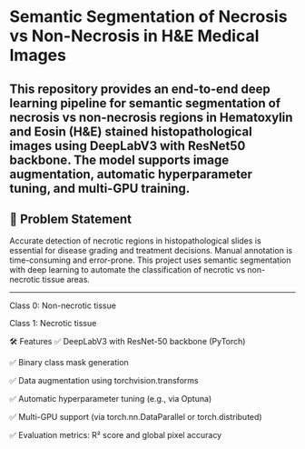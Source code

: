 # Semantic Segmentation of Necrosis vs Non-Necrosis in H&E Medical Images

This repository provides an end-to-end deep learning pipeline for semantic segmentation of **necrosis vs non-necrosis regions** in **Hematoxylin and Eosin (H&E)** stained histopathological images using **DeepLabV3 with ResNet50 backbone**. 
The model supports **image augmentation**, **automatic hyperparameter tuning**, and **multi-GPU training**.
---

## 🧠 Problem Statement

Accurate detection of necrotic regions in histopathological slides is essential for disease grading and treatment decisions. Manual annotation is time-consuming and error-prone. This project uses semantic segmentation with deep learning to automate the classification of necrotic vs non-necrotic tissue areas.

---

Class 0: Non-necrotic tissue

Class 1: Necrotic tissue

🛠 Features
✅ DeepLabV3 with ResNet-50 backbone (PyTorch)

✅ Binary class mask generation

✅ Data augmentation using torchvision.transforms

✅ Automatic hyperparameter tuning (e.g., via Optuna)

✅ Multi-GPU support (via torch.nn.DataParallel or torch.distributed)

✅ Evaluation metrics: R² score and global pixel accuracy



